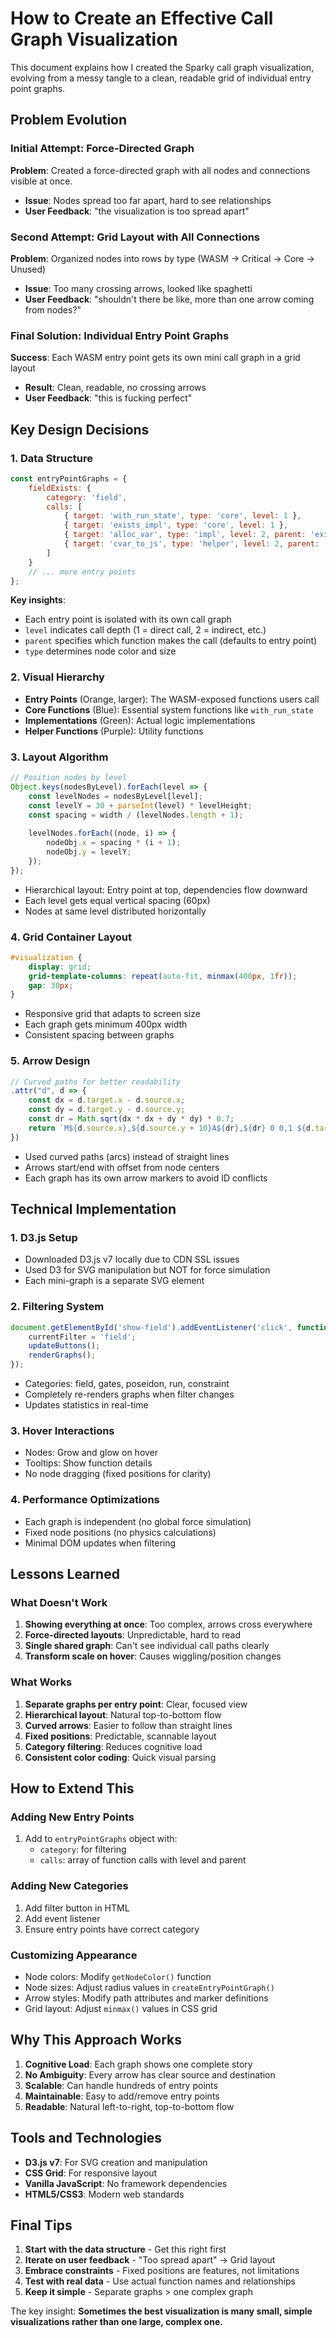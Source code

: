 # How to Create an Effective Call Graph Visualization

This document explains how I created the Sparky call graph visualization, evolving from a messy tangle to a clean, readable grid of individual entry point graphs.

## Problem Evolution

### Initial Attempt: Force-Directed Graph
**Problem**: Created a force-directed graph with all nodes and connections visible at once.
- **Issue**: Nodes spread too far apart, hard to see relationships
- **User Feedback**: "the visualization is too spread apart"

### Second Attempt: Grid Layout with All Connections
**Problem**: Organized nodes into rows by type (WASM → Critical → Core → Unused)
- **Issue**: Too many crossing arrows, looked like spaghetti
- **User Feedback**: "shouldn't there be like, more than one arrow coming from nodes?"

### Final Solution: Individual Entry Point Graphs
**Success**: Each WASM entry point gets its own mini call graph in a grid layout
- **Result**: Clean, readable, no crossing arrows
- **User Feedback**: "this is fucking perfect"

## Key Design Decisions

### 1. Data Structure
```javascript
const entryPointGraphs = {
    fieldExists: {
        category: 'field',
        calls: [
            { target: 'with_run_state', type: 'core', level: 1 },
            { target: 'exists_impl', type: 'core', level: 1 },
            { target: 'alloc_var', type: 'impl', level: 2, parent: 'exists_impl' },
            { target: 'cvar_to_js', type: 'helper', level: 2, parent: 'exists_impl' }
        ]
    }
    // ... more entry points
};
```

**Key insights**:
- Each entry point is isolated with its own call graph
- `level` indicates call depth (1 = direct call, 2 = indirect, etc.)
- `parent` specifies which function makes the call (defaults to entry point)
- `type` determines node color and size

### 2. Visual Hierarchy
- **Entry Points** (Orange, larger): The WASM-exposed functions users call
- **Core Functions** (Blue): Essential system functions like `with_run_state`
- **Implementations** (Green): Actual logic implementations
- **Helper Functions** (Purple): Utility functions

### 3. Layout Algorithm
```javascript
// Position nodes by level
Object.keys(nodesByLevel).forEach(level => {
    const levelNodes = nodesByLevel[level];
    const levelY = 30 + parseInt(level) * levelHeight;
    const spacing = width / (levelNodes.length + 1);
    
    levelNodes.forEach((node, i) => {
        nodeObj.x = spacing * (i + 1);
        nodeObj.y = levelY;
    });
});
```

- Hierarchical layout: Entry point at top, dependencies flow downward
- Each level gets equal vertical spacing (60px)
- Nodes at same level distributed horizontally

### 4. Grid Container Layout
```css
#visualization {
    display: grid;
    grid-template-columns: repeat(auto-fit, minmax(400px, 1fr));
    gap: 30px;
}
```

- Responsive grid that adapts to screen size
- Each graph gets minimum 400px width
- Consistent spacing between graphs

### 5. Arrow Design
```javascript
// Curved paths for better readability
.attr("d", d => {
    const dx = d.target.x - d.source.x;
    const dy = d.target.y - d.source.y;
    const dr = Math.sqrt(dx * dx + dy * dy) * 0.7;
    return `M${d.source.x},${d.source.y + 10}A${dr},${dr} 0 0,1 ${d.target.x},${d.target.y - 10}`;
})
```

- Used curved paths (arcs) instead of straight lines
- Arrows start/end with offset from node centers
- Each graph has its own arrow markers to avoid ID conflicts

## Technical Implementation

### 1. D3.js Setup
- Downloaded D3.js v7 locally due to CDN SSL issues
- Used D3 for SVG manipulation but NOT for force simulation
- Each mini-graph is a separate SVG element

### 2. Filtering System
```javascript
document.getElementById('show-field').addEventListener('click', function() {
    currentFilter = 'field';
    updateButtons();
    renderGraphs();
});
```

- Categories: field, gates, poseidon, run, constraint
- Completely re-renders graphs when filter changes
- Updates statistics in real-time

### 3. Hover Interactions
- Nodes: Grow and glow on hover
- Tooltips: Show function details
- No node dragging (fixed positions for clarity)

### 4. Performance Optimizations
- Each graph is independent (no global force simulation)
- Fixed node positions (no physics calculations)
- Minimal DOM updates when filtering

## Lessons Learned

### What Doesn't Work
1. **Showing everything at once**: Too complex, arrows cross everywhere
2. **Force-directed layouts**: Unpredictable, hard to read
3. **Single shared graph**: Can't see individual call paths clearly
4. **Transform scale on hover**: Causes wiggling/position changes

### What Works
1. **Separate graphs per entry point**: Clear, focused view
2. **Hierarchical layout**: Natural top-to-bottom flow
3. **Curved arrows**: Easier to follow than straight lines
4. **Fixed positions**: Predictable, scannable layout
5. **Category filtering**: Reduces cognitive load
6. **Consistent color coding**: Quick visual parsing

## How to Extend This

### Adding New Entry Points
1. Add to `entryPointGraphs` object with:
   - `category`: for filtering
   - `calls`: array of function calls with level and parent

### Adding New Categories
1. Add filter button in HTML
2. Add event listener
3. Ensure entry points have correct category

### Customizing Appearance
- Node colors: Modify `getNodeColor()` function
- Node sizes: Adjust radius values in `createEntryPointGraph()`
- Arrow styles: Modify path attributes and marker definitions
- Grid layout: Adjust `minmax()` values in CSS grid

## Why This Approach Works

1. **Cognitive Load**: Each graph shows one complete story
2. **No Ambiguity**: Every arrow has clear source and destination
3. **Scalable**: Can handle hundreds of entry points
4. **Maintainable**: Easy to add/remove entry points
5. **Readable**: Natural left-to-right, top-to-bottom flow

## Tools and Technologies

- **D3.js v7**: For SVG creation and manipulation
- **CSS Grid**: For responsive layout
- **Vanilla JavaScript**: No framework dependencies
- **HTML5/CSS3**: Modern web standards

## Final Tips

1. **Start with the data structure** - Get this right first
2. **Iterate on user feedback** - "Too spread apart" → Grid layout
3. **Embrace constraints** - Fixed positions are features, not limitations
4. **Test with real data** - Use actual function names and relationships
5. **Keep it simple** - Separate graphs > one complex graph

The key insight: **Sometimes the best visualization is many small, simple visualizations rather than one large, complex one.**